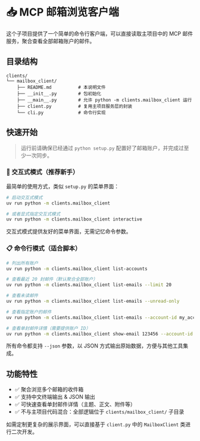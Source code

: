 # 📥 MCP 邮箱浏览客户端

这个子项目提供了一个简单的命令行客户端，可以直接读取主项目中的 MCP 邮件服务，聚合查看全部邮箱账户的邮件。

## 目录结构

```
clients/
└── mailbox_client/
    ├── README.md          # 本说明文件
    ├── __init__.py        # 包初始化
    ├── __main__.py        # 允许 python -m clients.mailbox_client 运行
    ├── client.py          # 复用主项目服务层的封装
    └── cli.py             # 命令行实现
```

## 快速开始

> 运行前请确保已经通过 `python setup.py` 配置好了邮箱账户，并完成过至少一次同步。

### 🎯 交互式模式（推荐新手）

最简单的使用方式，类似 `setup.py` 的菜单界面：

```bash
# 启动交互式模式
uv run python -m clients.mailbox_client

# 或者显式指定交互式模式
uv run python -m clients.mailbox_client interactive
```

交互式模式提供友好的菜单界面，无需记忆命令参数。

### 📋 命令行模式（适合脚本）

```bash
# 列出所有账户
uv run python -m clients.mailbox_client list-accounts

# 查看最近 20 封邮件（默认聚合全部账户）
uv run python -m clients.mailbox_client list-emails --limit 20

# 查看未读邮件
uv run python -m clients.mailbox_client list-emails --unread-only

# 查看指定账户的邮件
uv run python -m clients.mailbox_client list-emails --account-id my_account_id

# 查看单封邮件详情（需要提供账户 ID）
uv run python -m clients.mailbox_client show-email 123456 --account-id my_account_id
```

所有命令都支持 `--json` 参数，以 JSON 方式输出原始数据，方便与其他工具集成。

## 功能特性

- ✅ 聚合浏览多个邮箱的收件箱
- ✅ 支持中文终端输出 & JSON 输出
- ✅ 可快速查看单封邮件详情（主题、正文、附件等）
- ✅ 不与主项目代码混合：全部逻辑位于 `clients/mailbox_client/` 子目录

如需定制更复杂的展示界面，可以直接基于 `client.py` 中的 `MailboxClient` 类进行二次开发。
